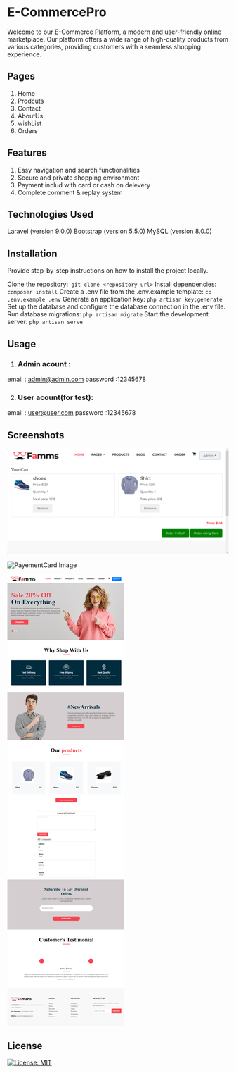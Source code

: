 # E-CommercePro
Welcome to our E-Commerce Platform, a modern and user-friendly online marketplace. Our platform offers a wide range of high-quality products from various categories, providing customers with a seamless shopping experience.

## Pages
1. Home 
2. Prodcuts 
3. Contact 
4. AboutUs 
5. wishList
6. Orders 

## Features
1. Easy navigation and search functionalities
2. Secure and private shopping environment
3. Payment includ with card or cash on delevery 
4. Complete comment & replay system 

## Technologies Used
Laravel (version 9.0.0)
Bootstrap (version 5.5.0)
MySQL (version 8.0.0)

## Installation
Provide step-by-step instructions on how to install the project locally.

Clone the repository:` git clone <repository-url>`
Install dependencies: `composer install`
Create a .env file from the .env.example template: `cp .env.example .env`
Generate an application key: `php artisan key:generate`
Set up the database and configure the database connection in the .env file.
Run database migrations: `php artisan migrate`
Start the development server: `php artisan serve`

## Usage
1. ### Admin acount :
email : admin@admin.com
password :12345678

2. ### User acount(for test):

email : user@user.com
password :12345678

## Screenshots

![WishList Image](https://github.com/rimadjamaa/Docker_E-CommercePro/blob/main/public/readme/capt_wishlist.png)

![PayementCard Image](https://github.com/rimadjamaa/Docker_E-CommercePro/blob/main/public/readme/Opera%20Instantané_2023-07-24_183749_localhost.png)

![FrontPage Image](https://github.com/rimadjamaa/Docker_E-CommercePro/blob/main/public/readme/capt_frontpage.png)



## License
[![License: MIT](https://img.shields.io/badge/License-MIT-yellow.svg)](https://opensource.org/licenses/MIT)

